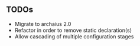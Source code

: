 TODOs
-----
- Migrate to archaius 2.0
- Refactor in order to remove static declaration(s)
- Allow cascading of multiple configuration stages
